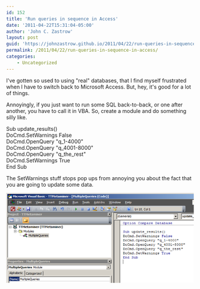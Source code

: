 ```yaml
---
id: 152
title: 'Run queries in sequence in Access'
date: '2011-04-22T15:31:04-05:00'
author: 'John C. Zastrow'
layout: post
guid: 'https://johnzastrow.github.io/2011/04/22/run-queries-in-sequence-in-access/'
permalink: /2011/04/22/run-queries-in-sequence-in-access/
categories:
    - Uncategorized
---
```


I've gotten so used to using "real" databases, that I find myself frustrated when I have to switch back to Microsoft Access. But, hey, it's good for a lot of things.

Annoyingly, if you just want to run some SQL back-to-back, or one after another, you have to call it in VBA. So, create a module and do something silly like.

Sub update\_results()  
DoCmd.SetWarnings False  
DoCmd.OpenQuery "q\_1-4000"  
DoCmd.OpenQuery "q\_4001-8000"  
DoCmd.OpenQuery "q\_the\_rest"  
DoCmd.SetWarnings True  
End Sub

The SetWarnings stuff stops pop ups from annoying you about the fact that you are going to update some data.

![](https://raw.githubusercontent.com/johnzastrow/johnzastrow.github.io/master/assets/uploads/2011/04/access_queries.png)

